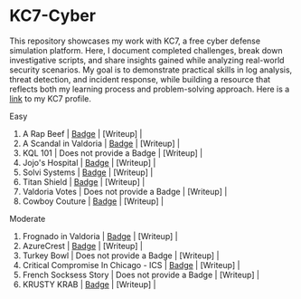 # KC7-Cyber
This repository showcases my work with KC7, a free cyber defense simulation platform. Here, I document completed challenges, break down investigative scripts, and share insights gained while analyzing real-world security scenarios. My goal is to demonstrate practical skills in log analysis, threat detection, and incident response, while building a resource that reflects both my learning process and problem-solving approach. Here is a [link](https://kc7cyber.com/profile/277a90a4) to my KC7 profile.

Easy
  01. A Rap Beef | [Badge](https://kc7cyber.com/badges/earned/26512) | [Writeup] |
  02. A Scandal in Valdoria | [Badge](https://kc7cyber.com/badges/earned/26524) | [Writeup] |
  03. KQL 101 | Does not provide a Badge | [Writeup] |
  04. Jojo's Hospital | [Badge](https://kc7cyber.com/badges/earned/26563) | [Writeup] |
  05. Solvi Systems | [Badge](https://kc7cyber.com/badges/earned/26569) | [Writeup] |
  06. Titan Shield | [Badge](https://kc7cyber.com/badges/earned/26574) | [Writeup] |
  07. Valdoria Votes | Does not provide a Badge | [Writeup] |
  08. Cowboy Couture | [Badge](https://kc7cyber.com/badges/earned/26561) | [Writeup] |

Moderate
  01. Frognado in Valdoria | [Badge](https://kc7cyber.com/badges/earned/26633) | [Writeup] |
  02. AzureCrest | [Badge](https://kc7cyber.com/badges/earned/26648) | [Writeup] |
  03. Turkey Bowl | Does not provide a Badge | [Writeup] |
  04. Critical Compromise In Chicago - ICS | [Badge](https://kc7cyber.com/badges/earned/26661) | [Writeup] |
  05. French Socksess Story | Does not provide a Badge | [Writeup] |
  06. KRUSTY KRAB | [Badge](https://kc7cyber.com/badges/earned/26747) | [Writeup] |
